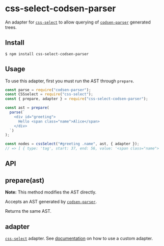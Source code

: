 # css-select-codsen-parser

An adapter for [`css-select`](https://www.npmjs.com/package/css-select) to allow querying of [`codsen-parser`](https://www.npmjs.com/package/codsen-parser) generated trees.

## Install

```
$ npm install css-select-codsen-parser
```

## Usage

To use this adapter, first you must run the AST through `prepare`.

```js
const parse = require("codsen-parser");
const CSSselect = require("css-select");
const { prepare, adapter } = require("css-select-codsen-parser");

const ast = prepare(
  parse(`
    <div id="greeting">
      Hello <span class="name">Alice</span>
    </div>
  `)
);

const nodes = cssSelect("#greeting .name", ast, { adapter });
// => [ { type: 'tag', start: 37, end: 56, value: '<span class="name">'... ]
```

## API

## prepare(ast)

**Note:** This method modifies the AST directly.

Accepts an AST generated by [`codsen-parser`](https://www.npmjs.com/package/codsen-parser).

Returns the same AST.

## adapter

[`css-select`](https://www.npmjs.com/package/css-select) adapter. See [documentation](https://github.com/fb55/css-select#options) on how to use a custom adapter.
